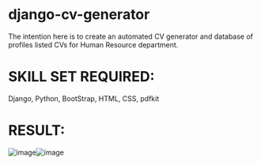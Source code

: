 # django-cv-generator
The intention here is to create an automated CV generator and database of profiles listed CVs for Human Resource department.

# SKILL SET REQUIRED:
 Django, Python, BootStrap, HTML, CSS, pdfkit


# RESULT:
![image](https://user-images.githubusercontent.com/46977634/92300297-95a17f80-ef51-11ea-8894-de91dd10c847.png)![image](https://user-images.githubusercontent.com/46977634/92300325-e0bb9280-ef51-11ea-8d57-987d9f3b362b.png)
